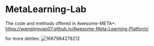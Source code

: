 # MetaLearning-Lab
The code and methods offered in Awesome-META+: https://wangjingyao07.github.io/Awesome-Meta-Learning-Platform/

for more detiles:
![1667984278212](https://user-images.githubusercontent.com/45681444/200785407-95b20eea-281f-4801-a3bd-483e9c87fc0d.png)
